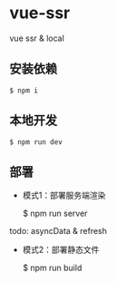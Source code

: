 # vue-ssr

vue ssr & local

## 安装依赖

    $ npm i

## 本地开发

    $ npm run dev

## 部署

- 模式1：部署服务端渲染

    $ npm run server

todo: asyncData & refresh

- 模式2：部署静态文件

    $ npm run build


